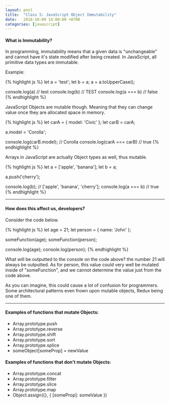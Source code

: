 ```yaml
---
layout: post
title:  "Class 5: JavaScript Object Immutability"
date:   2018-10-09 14:00:00 +0700
categories: [javascript]
---
```


#### What is Immutability?

In programming, immutability means that a given data is "unchangeable" and cannot have it's state modified after being created.
In JavaScript, all primitive data types are immutable.

Example:

{% highlight js %}
let a = 'test';
let b = a;
a = a.toUpperCase();

console.log(a) // test
console.log(b) // TEST
console.log(a === b) // false
{% endhighlight %}

JavaScript Objects are mutable though. Meaning that they can change value once they are allocated space in memory.

{% highlight js %}
let carA = { model: 'Civic' };
let carB = carA;

a.model = 'Corolla';

console.log(carB.model); // Corolla
console.log(carA === carB) // true
{% endhighlight %}

Arrays in JavaScript are actually Object types as well, thus mutable.

{% highlight js %}
let a = ['apple', 'banana'];
let b = a;

a.push('cherry');

console.log(b); // ['apple', 'banana', 'cherry'];
console.log(a === b) // true
{% endhighlight %}

---

#### How does this affect us, developers?

Consider the code below.

{% highlight js %}
let age = 21;
let person = { name: 'John' };

someFunction(age);
someFunction(person);

console.log(age);
console.log(person);
{% endhighlight %}

What will be outputted to the console on the code above?
the number 21 will always be outputted.
As for person, this value could very well be mutated inside of "someFunction", and we cannot
determine the value just from the code above.

As you can imagine, this could cause a lot of confusion for programmers. Some architectural patterns even frown upon mutable objects, Redux being one of them.

---

#### Examples of functions that mutate Objects:

- Array.prototype.push
- Array.prototype.reverse
- Array.prototype.shift
- Array.prototype.sort
- Array.prototype.splice
- someObject[someProp] = newValue


#### Examples of functions that don't mutate Objects:

- Array.prototype.concat
- Array.prototype.filter
- Array.prototype.slice
- Array.prototype.map
- Object.assign({}, { [someProp]: someValue })
